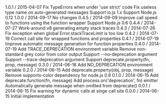 1.0.1 / 2015-04-07
Fix TypeErrors when under 'use strict' code
Fix useless type name on auto-generated messages
Support io.js 1.x
Support Node.js 0.12
1.0.0 / 2014-09-17
No changes
0.4.5 / 2014-09-09
Improve call speed to functions using the function wrapper
Support Node.js 0.6
0.4.4 / 2014-07-27
Work-around v8 generating empty stack traces
0.4.3 / 2014-07-26
Fix exception when global Error.stackTraceLimit is too low
0.4.2 / 2014-07-19
Correct call site for wrapped functions and properties
0.4.1 / 2014-07-19
Improve automatic message generation for function properties
0.4.0 / 2014-07-19
Add TRACE_DEPRECATION environment variable
Remove non-standard grey color from color output
Support --no-deprecation argument
Support --trace-deprecation argument
Support deprecate.property(fn, prop, message)
0.3.0 / 2014-06-16
Add NO_DEPRECATION environment variable
0.2.0 / 2014-06-15
Add deprecate.property(obj, prop, message)
Remove supports-color dependency for node.js 0.8
0.1.0 / 2014-06-15
Add deprecate.function(fn, message)
Add process.on('deprecation', fn) emitter
Automatically generate message when omitted from deprecate()
0.0.1 / 2014-06-15
Fix warning for dynamic calls at singe call site
0.0.0 / 2014-06-15
Initial implementation